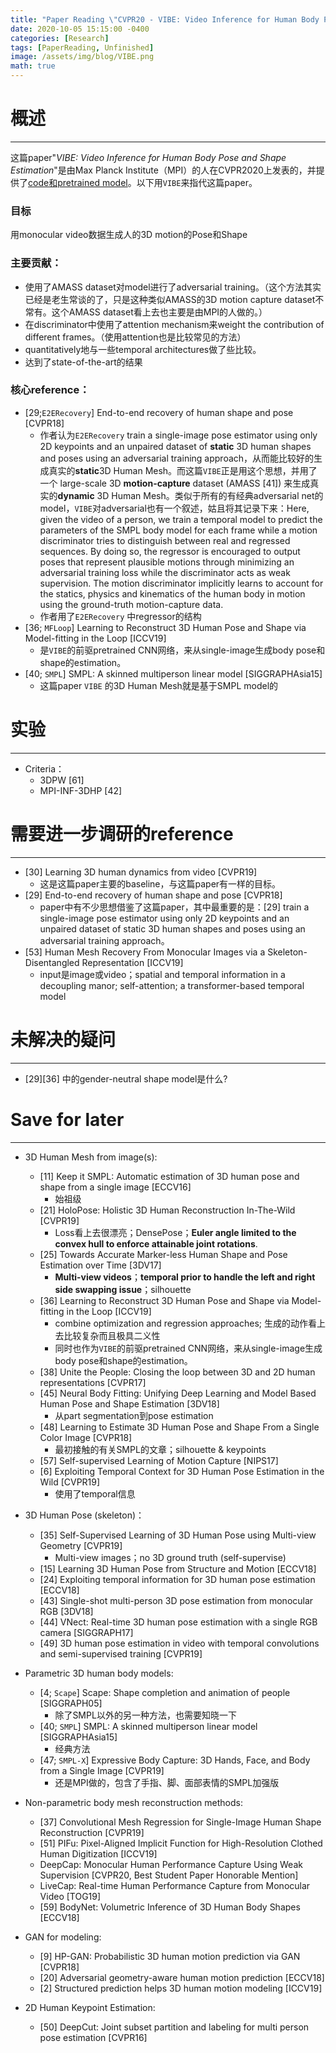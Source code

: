 ```yaml
---
title: "Paper Reading \"CVPR20 - VIBE: Video Inference for Human Body Pose and Shape Estimation\""
date: 2020-10-05 15:15:00 -0400
categories: [Research]
tags: [PaperReading, Unfinished]
image: /assets/img/blog/VIBE.png
math: true
---
```


# 概述
---

这篇paper"_VIBE: Video Inference for Human Body Pose and Shape Estimation_"是由Max Planck Institute（MPI）的人在CVPR2020上发表的，并提供了[code和pretrained model](https://github.com/mkocabas/VIBE)。以下用`VIBE`来指代这篇paper。

### 目标
用monocular video数据生成人的3D motion的Pose和Shape

### 主要贡献：
- 使用了AMASS dataset对model进行了adversarial training。（这个方法其实已经是老生常谈的了，只是这种类似AMASS的3D motion capture dataset不常有。这个AMASS dataset看上去也主要是由MPI的人做的。）
- 在discriminator中使用了attention mechanism来weight the contribution of different frames。（使用attention也是比较常见的方法）
- quantitatively地与一些temporal architectures做了些比较。
- 达到了state-of-the-art的结果

### 核心reference：
- [29;`E2ERecovery`] End-to-end recovery of human shape and pose [CVPR18] 
  - 作者认为`E2ERecovery` train a single-image pose estimator using only 2D keypoints and an unpaired dataset of **static** 3D human shapes and poses using an adversarial training approach，从而能比较好的生成真实的**static**3D Human Mesh。而这篇`VIBE`正是用这个思想，并用了一个 large-scale 3D **motion-capture** dataset (AMASS [41]) 来生成真实的**dynamic** 3D Human Mesh。类似于所有的有经典adversarial net的model，`VIBE`对adversarial也有一个叙述，姑且将其记录下来：Here, given the video of a person, we train a temporal model to predict the parameters of the SMPL body model for each frame while a motion discriminator tries to distinguish between real and regressed sequences. By doing so, the regressor is encouraged to output poses that represent plausible motions through minimizing an adversarial training loss while the discriminator acts as weak supervision. The motion discriminator implicitly learns to account for the statics, physics and kinematics of the human body in motion using the ground-truth motion-capture data.
  - 作者用了`E2ERecovery` 中regressor的结构
- [36; `MFLoop`] Learning to Reconstruct 3D Human Pose and Shape via Model-fitting in the Loop [ICCV19]
  - 是`VIBE`的前驱pretrained CNN网络，来从single-image生成body pose和shape的estimation。
- [40; `SMPL`] SMPL: A skinned multiperson linear model [SIGGRAPHAsia15]
  - 这篇paper `VIBE` 的3D Human Mesh就是基于SMPL model的

# 实验
---

- Criteria：
  - 3DPW [61]
  - MPI-INF-3DHP [42]

# 需要进一步调研的reference
---

- [30] Learning 3D human dynamics from video [CVPR19]
  - 这是这篇paper主要的baseline，与这篇paper有一样的目标。
- [29] End-to-end recovery of human shape and pose [CVPR18]
  - paper中有不少思想借鉴了这篇paper，其中最重要的是：[29] train a single-image pose estimator using only 2D keypoints and an unpaired dataset of static 3D human shapes and poses using an adversarial training approach。
- [53] Human Mesh Recovery From Monocular Images via a Skeleton-Disentangled Representation [ICCV19]
  - input是image或video；spatial and temporal information in a decoupling manor; self-attention; a transformer-based temporal model

# 未解决的疑问
---
- [29][36] 中的gender-neutral shape model是什么?

# Save for later
---

- 3D Human Mesh from image(s):
  - [11] Keep it SMPL: Automatic estimation of 3D human pose and shape from a single image [ECCV16]
     - 始祖级
  - [21] HoloPose: Holistic 3D Human Reconstruction In-The-Wild [CVPR19]
     - Loss看上去很漂亮；DensePose；**Euler angle limited to the convex hull to enforce attainable joint rotations**.
  - [25] Towards Accurate Marker-less Human Shape and Pose Estimation over Time [3DV17]
     - **Multi-view videos**；**temporal prior to handle the left and right side swapping issue**；silhouette
  - [36] Learning to Reconstruct 3D Human Pose and Shape via Model-fitting in the Loop [ICCV19]
     - combine optimization and regression approaches; 生成的动作看上去比较复杂而且极具二义性
     - 同时也作为`VIBE`的前驱pretrained CNN网络，来从single-image生成body pose和shape的estimation。
  - [38] Unite the People: Closing the loop between 3D and 2D human representations [CVPR17]
  - [45] Neural Body Fitting: Unifying Deep Learning and Model Based Human Pose and Shape Estimation [3DV18]
     - 从part segmentation到pose estimation
  - [48] Learning to Estimate 3D Human Pose and Shape From a Single Color Image [CVPR18]
     - 最初接触的有关SMPL的文章；silhouette & keypoints
  - [57] Self-supervised Learning of Motion Capture [NIPS17]
  - [6] Exploiting Temporal Context for 3D Human Pose Estimation in the Wild [CVPR19]
     - 使用了temporal信息

- 3D Human Pose (skeleton)：
  - [35] Self-Supervised Learning of 3D Human Pose using Multi-view Geometry [CVPR19]
     - Multi-view images；no 3D ground truth (self-supervise)
  - [15] Learning 3D Human Pose from Structure and Motion [ECCV18]
  - [24] Exploiting temporal information for 3D human pose estimation [ECCV18]
  - [43] Single-shot multi-person 3D pose estimation from monocular RGB [3DV18]
  - [44] VNect: Real-time 3D human pose estimation with a single RGB camera [SIGGRAPH17]
  - [49] 3D human pose estimation in video with temporal convolutions and semi-supervised training [CVPR19]

- Parametric 3D human body models:
  - [4; `Scape`] Scape: Shape completion and animation of people [SIGGRAPH05]
     - 除了SMPL以外的另一种方法，也需要知晓一下
  - [40; `SMPL`] SMPL: A skinned multiperson linear model [SIGGRAPHAsia15]
     - 经典方法
  - [47; `SMPL-X`] Expressive Body Capture: 3D Hands, Face, and Body from a Single Image [CVPR19]
     - 还是MPI做的，包含了手指、脚、面部表情的SMPL加强版

- Non-parametric body mesh reconstruction methods:
  - [37] Convolutional Mesh Regression for Single-Image Human Shape Reconstruction [CVPR19]
  - [51] PIFu: Pixel-Aligned Implicit Function for High-Resolution Clothed Human Digitization [ICCV19]
  - DeepCap: Monocular Human Performance Capture  Using Weak Supervision [CVPR20, Best Student Paper Honorable Mention]
  - LiveCap: Real-time Human Performance Capture from Monocular Video [TOG19]
  - [59] BodyNet: Volumetric Inference of 3D Human Body Shapes [ECCV18]

- GAN for modeling:
  - [9] HP-GAN: Probabilistic 3D human motion prediction via GAN [CVPR18]
  - [20] Adversarial geometry-aware human motion prediction [ECCV18]
  - [2] Structured prediction helps 3D human motion modeling [ICCV19]

- 2D Human Keypoint Estimation:
  - [50] DeepCut: Joint subset partition and labeling for multi person pose estimation [CVPR16]
